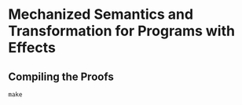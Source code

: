 # Mechanized Semantics and Transformation for Programs with Effects

## Compiling the Proofs
```
make
```

